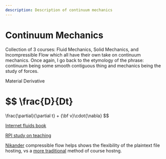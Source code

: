 ```yaml
---
description: Description of continuum mechanics
---
```


# Continuum Mechanics

Collection of 3 courses: Fluid Mechanics, Solid Mechanics, and Incompressible Flow which all have their own take on continuum mechanics. Once again, I go back to the etymology of the phrase: continuum being some smooth contiguous thing and mechanics being the study of forces. 



Material Derivative



$$
\frac{D}{Dt} 
=
\frac{\partial}{\partial t} 
+
{\bf v}\cdot{\nabla}
$$

[Internet fluids book](http://brennen.caltech.edu/fluidbook/)

[RPI study on teaching ](https://peer.asee.org/effect-of-learning-style-on-academic-performance-in-an-introductory-thermal-fluids-course)

[Nikander](https://nikander.github.io/compflow/Archives/CourseDetails.html#Assignments) compressible flow helps shows the flexibility of the plaintext file hosting, vs a [more traditional](http://web.cecs.pdx.edu/~gerry/class/ME449/) method of course hostng. 





























